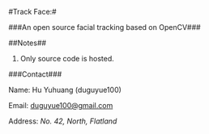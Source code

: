 #Track Face:#

###An open source facial tracking based on OpenCV###

##Notes##

1. Only source code is hosted.

###Contact###

Name: Hu Yuhuang (duguyue100)

Email: duguyue100@gmail.com

Address: _No. 42, North, Flatland_
